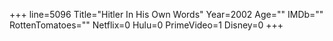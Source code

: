 +++
line=5096
Title="Hitler In His Own Words"
Year=2002
Age=""
IMDb=""
RottenTomatoes=""
Netflix=0
Hulu=0
PrimeVideo=1
Disney=0
+++

